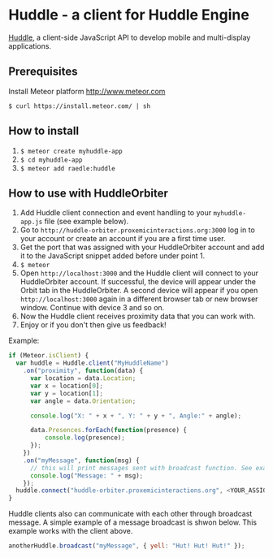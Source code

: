 # Huddle - a client for Huddle Engine

[Huddle](https://bitbucket.org/raedle/meteor-huddle), a client-side JavaScript API to develop mobile and multi-display applications.

## Prerequisites

Install Meteor platform http://www.meteor.com

`$ curl https://install.meteor.com/ | sh`

## How to install

1. `$ meteor create myhuddle-app`
2. `$ cd myhuddle-app`
3. `$ meteor add raedle:huddle`

## How to use with HuddleOrbiter
1. Add Huddle client connection and event handling to your `myhuddle-app.js` file (see example below).
2. Go to `http://huddle-orbiter.proxemicinteractions.org:3000` log in to your account or create an account if you are a first time user.
3. Get the port that was assigned with your HuddleOrbiter account and add it to the JavaScript snippet added before under point 1.
4. `$ meteor`
5. Open `http://localhost:3000` and the Huddle client will connect to your HuddleOrbiter account. If successful, the device will appear under the Orbit tab in the HuddleOrbiter. A second device will appear if you open `http://localhost:3000` again in a different browser tab or new browser window. Continue with device 3 and so on.
6. Now the Huddle client receives proximity data that you can work with.
7. Enjoy or if you don't then give us feedback!

Example:

```javascript
if (Meteor.isClient) {
  var huddle = Huddle.client("MyHuddleName")
    .on("proximity", function(data) {
      var location = data.Location;
      var x = location[0];
      var y = location[1];
      var angle = data.Orientation;

      console.log("X: " + x + ", Y: " + y + ", Angle:" + angle);

      data.Presences.forEach(function(presence) {
          console.log(presence);
      });
    })
    .on("myMessage", function(msg) {
      // this will print messages sent with broadcast function. See example below '{yell:"Hut! Hut! Hut!"}'
      console.log("Message: " + msg);
    });
  huddle.connect("huddle-orbiter.proxemicinteractions.org", <YOUR_ASSIGNED_HUDDLE_ORBITER_PORT>);
}
```

Huddle clients also can communicate with each other through broadcast message. A simple example of a message broadcast is shwon below. This example works with the client above.

```javascript
anotherHuddle.broadcast("myMessage", { yell: "Hut! Hut! Hut!" });
```

